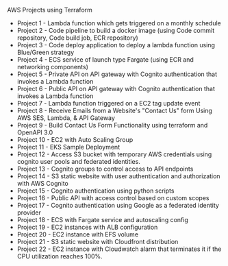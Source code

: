 AWS Projects using Terraform

- Project 1 - Lambda function which gets triggered on a monthly schedule
- Project 2 - Code pipeline to build a docker image (using Code commit repository, Code build job, ECR repository)
- Project 3 - Code deploy application to deploy a lambda function using Blue/Green strategy
- Project 4 - ECS service of launch type Fargate (using ECR and networking components)
- Project 5 - Private API on API gateway with Cognito authentication that invokes a Lambda function
- Project 6 - Public API on API gateway with Cognito authentication that invokes a Lambda function
- Project 7 - Lambda function triggered on a EC2 tag update event
- Project 8 - Receive Emails from a Website's "Contact Us" form Using AWS SES, Lambda, & API Gateway
- Project 9 - Build Contact Us Form Functionality using terraform and OpenAPI 3.0
- Project 10 - EC2 with Auto Scaling Group
- Project 11 - EKS Sample Deployment
- Project 12 - Access S3 bucket with temporary AWS credentials using cognito user pools and federated identities.
- Project 13 - Cognito groups to control access to API endpoints
- Project 14 - S3 static website with user authentication and authorization with AWS Cognito
- Project 15 - Cognito authentication using python scripts
- Project 16 - Public API with access control based on custom scopes
- Project 17 - Cognito authentication using Google as a federated identity provider
- Project 18 - ECS with Fargate service and autoscaling config
- Project 19 - EC2 instances with ALB configuration
- Project 20 - EC2 instance with EFS volume
- Project 21 - S3 static website with Cloudfront distribution
- Project 22 - EC2 instance with Cloudwatch alarm that terminates it if the CPU utilization reaches 100%.

